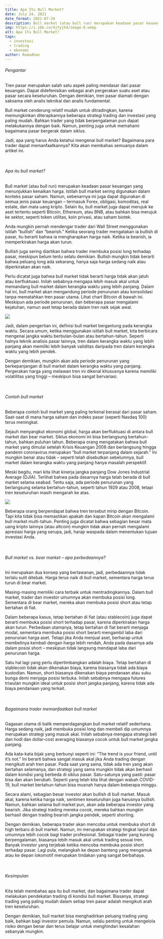 ```yaml
---
title: Apa Itu Bull Market?
date: July 24, 2021
date_format: 2021-07-24
description: Bull market (atau bull run) merupakan keadaan pasar keuangan yang menunjukkan kenaikan harga.
img: https://i.ibb.co/4jYyjh4/image-8.webp
alt: Apa Itu Bull Market?
tags: 
  - investasi
  - trading
  - ekonomi
author: Romadhan
---
```


<div class="text-justify grid gap-4">
  <h6 class="ft-h text-primary font-bold">Pengantar</h6>
  <p>Tren pasar merupakan salah satu aspek paling mendasar dari pasar keuangan. Dapat didefenisikan sebagai arah pergerakan suatu aset atau pasar secara keseluruhan. Dengan demikian, tren pasar diamati dengan saksama oleh analis teknikal dan analis fundamental.</p>
  <p>Bull market cenderung relatif mudah untuk ditradingkan, karena memungkinkan diterapkannya beberapa strategi trading dan investasi yang paling mudah. Bahkan trader yang tidak berpengalaman pun dapat melakukannya dengan baik. Namun, penting juga untuk memahami bagaimana pasar bergerak dalam siklus.</p>
  <p>Jadi, apa yang harus Anda ketahui mengenai bull market? Bagaimana para trader dapat memanfaatkannya? Kita akan membahas semuanya dalam artikel ini.</p>
</div>

<br>

<div class="text-justify grid gap-4">
  <h6 class="ft-h text-primary font-bold">Apa itu bull market?</h6>
  <p>Bull market (atau bull run) merupakan keadaan pasar keuangan yang menunjukkan kenaikan harga. Istilah bull market sering digunakan dalam konteks pasar saham. Namun, sebenarnya ini juga dapat digunakan di semua jenis pasar keuangan – termasuk Forex, obligasi, komoditas, real estate, dan mata uang kripto. Selain itu, bull market juga dapat merujuk ke aset tertentu seperti Bitcoin, Ethereum, atau BNB, atau bahkan bisa merujuk ke sektor, seperti token utilitas, koin privasi, atau saham biotek.</p>
  <p>Anda mungkin pernah mendengar trader dari Wall Street menggunakan istilah “bullish” dan “bearish.” Ketika seorang trader mengatakan ia bullish di pasar, itu berarti bahwa ia mengharapkan harga naik. Ketika ia bearish, ia memperkirakan harga akan turun.</p>
  <p>Bullish juga sering diartikan bahwa trader membuka posisi long terhadap pasar, meskipun belum tentu selalu demikian. Bullish mungkin tidak berarti bahwa peluang long ada sekarang, hanya saja harga sedang naik atau diperkirakan akan naik.</p>
  <p>Perlu dicatat juga bahwa bull market tidak berarti harga tidak akan jatuh atau berfluktuasi. Inilah sebabnya mengapa lebih masuk akal untuk memandang bull market dalam kerangka waktu yang lebih panjang. Dalam hal ini, bull market akan mengandung periode penurunan atau konsolidasi tanpa mematahkan tren pasar utama. Lihat chart Bitcoin di bawah ini. Meskipun ada periode penurunan, dan beberapa pasar mengalami kejatuhan, namun aset tetap berada dalam tren naik sejak awal.</p>
  <img src="https://i.ibb.co/b6ZNpLD/image-9.webp" class="article-img-horizontal">
  <p>Jadi, dalam pengertian ini, definisi bull market bergantung pada kerangka waktu. Secara umum, ketika menggunakan istilah bull market, kita berbicara mengenai jangka waktu berbulan-bulan atau bertahun-tahun. Seperti halnya teknik analisis pasar lainnya, tren dalam kerangka waktu yang lebih panjang akan memiliki lebih banyak validitas daripada tren dalam kerangka waktu yang lebih pendek.</p>
  <p>Dengan demikian, mungkin akan ada periode penurunan yang berkepanjangan di bull market dalam kerangka waktu yang panjang. Pergerakan harga yang melawan tren ini dikenal khususnya karena memiliki volatilitas yang tinggi – meskipun bisa sangat bervariasi.</p>
</div>

<br>

<div class="text-justify grid gap-4">
  <h6 class="ft-h text-primary font-bold">Contoh bull market</h6>
  <p>Beberapa contoh bull market yang paling terkenal berasal dari pasar saham. Saat-saat di mana harga saham dan indeks pasar (seperti Nasdaq 100) terus meningkat.</p>
  <p>Sejauh menyangkut ekonomi global, harga akan berfluktuasi di antara bull market dan bear market. Siklus ekonomi ini bisa berlangsung bertahun-tahun, bahkan puluhan tahun. Beberapa orang mengatakan bahwa bull market yang dimulai setelah Krisis Keuangan 2008 dan berlangsung hingga pandemi coronavirus merupakan “bull market terpanjang dalam sejarah.” Ini mungkin benar atau tidak – seperti telah disebutkan sebelumnya, bull market dalam kerangka waktu yang panjang hanya masalah perspektif.</p>
  <p>Meski begitu, mari kita lihat kinerja jangka panjang Dow Jones Industrial Average (DJIA). Terlihat bahwa pada dasarnya harga telah berada di bull market selama seabad. Tentu saja, ada periode penurunan yang berlangsung selama bertahun-tahun, seperti tahun 1929 atau 2008, tetapi tren keseluruhan masih mengarah ke atas.</p>
  <img src="https://i.ibb.co/G04LzzN/image-10.webp" class="article-img-horizontal">
  <p>Beberapa orang berpendapat bahwa tren tersebut mirip dengan Bitcoin. Tapi kita tidak bisa memastikan apakah dan kapan Bitcoin akan mengalami bull market multi-tahun. Penting juga dicatat bahwa sebagian besar mata uang kripto lainnya (atau altcoin) mungkin tidak akan pernah mengalami apresiasi harga yang serupa, jadi, harap waspada dalam menentukan tujuan investasi Anda.</p>
</div>

<br>

<div class="text-justify grid gap-4">
  <h6 class="ft-h text-primary font-bold">Bull market vs. bear market – apa perbedaannya?</h6>
  <p>Ini merupakan dua konsep yang berlawanan, jadi, perbedaannya tidak terlalu sulit ditebak. Harga terus naik di bull market, sementara harga terus turun di bear market.</p>
  <p>Masing-masing memiliki cara terbaik untuk mentradingkannya. Dalam bull market, trader dan investor umumnya akan membuka posisi long. Sementara di bear market, mereka akan membuka posisi short atau tetap bertahan di fiat.</p>
  <p>Dalam beberapa kasus, tetap bertahan di fiat (atau stablecoin) juga dapat berarti membuka posisi short terhadap pasar, karena diperkirakan harga akan turun. Perbedaan utamanya, tetap bertahan di fiat berarti menjaga modal, sementara membuka posisi short berarti mengambil laba dari penurunan harga aset. Tetapi jika Anda menjual aset, berharap untuk membelinya kembali dengan harga lebih rendah, Anda pada dasarnya ada dalam posisi short – meskipun tidak langsung mendapat laba dari penurunan harga.</p>
  <p>Satu hal lagi yang perlu dipertimbangkan adalah biaya. Tetap bertahan di stablecoin tidak akan dikenakan biaya, karena biasanya tidak ada biaya kustodian. Namun, short biasanya dikenakan biaya pendanaan atau suku bunga demi menjaga posisi terbuka. Inilah sebabnya mengapa futures triwulan mungkin ideal untuk posisi short jangka panjang, karena tidak ada biaya pendanaan yang terkait.</p>
</div>

<br>

<div class="text-justify grid gap-4">
  <h6 class="ft-h text-primary font-bold">Bagaimana trader memanfaatkan bull market</h6>
  <p>Gagasan utama di balik memperdagangkan bull market relatif sederhana. Harga sedang naik, jadi membuka posisi long dan membeli dip umumnya merupakan strategi yang masuk akal. Inilah sebabnya mengapa strategi beli dan hodl dan dollar-cost averaging biasanya cocok untuk bull market jangka panjang.</p>
  <p>Ada kata-kata bijak yang berbunyi seperti ini: “The trend is your friend, until it’s not.” Ini berarti bahwa sangat masuk akal jika Anda trading dengan mengikuti arah tren pasar. Pada saat yang sama, tidak ada tren yang akan bertahan selamanya, dan strategi yang sama mungkin tidak akan berhasil dalam kondisi yang berbeda di siklus pasar. Satu-satunya yang pasti: pasar bisa dan akan berubah. Seperti yang telah kita lihat dengan wabah COVID-19, bull market bertahun-tahun bisa musnah hanya dalam beberapa minggu.</p>
  <p>Secara alami, sebagian besar investor akan bullish di bull market. Masuk akal, karena ketika harga naik, sentimen keseluruhan juga harusnya bullish. Namun, bahkan selama bull market pun, akan ada beberapa investor yang bearish. Jika strategi trading mereka cocok, mereka bahkan mungkin berhasil dengan trading bearish jangka pendek, seperti shorting.</p>
  <p>Dengan demikian, beberapa trader akan mencoba untuk membuka short di high terbaru di bull market. Namun, ini merupakan strategi tingkat lanjut dan umumnya lebih cocok bagi trader profesional. Sebagai trader yang kurang berpengalaman, biasanya lebih masuk akal untuk trading sesuai tren. Banyak investor yang terjebak ketika mencoba membuka posisi short terhadap pasar. Lagi pula, melangkah ke depan banteng yang mengamuk atau ke depan lokomotif merupakan tindakan yang sangat berbahaya.</p>
</div>

<br>

<div class="text-justify grid gap-4">
  <h6 class="ft-h text-primary font-bold">Kesimpulan</h6>
  <p>Kita telah membahas apa itu bull market, dan bagaimana trader dapat melakukan pendekatan trading di kondisi bull market. Biasanya, strategi trading yang paling mudah dalam setiap tren pasar adalah mengikuti arah tren keseluruhan.</p>
  <p>Dengan demikian, bull market bisa menghadirkan peluang trading yang baik, bahkan bagi investor pemula. Namun, selalu penting untuk mengelola risiko dengan benar dan terus belajar untuk menghindari kesalahan sebanyak mungkin.</p>
</div>